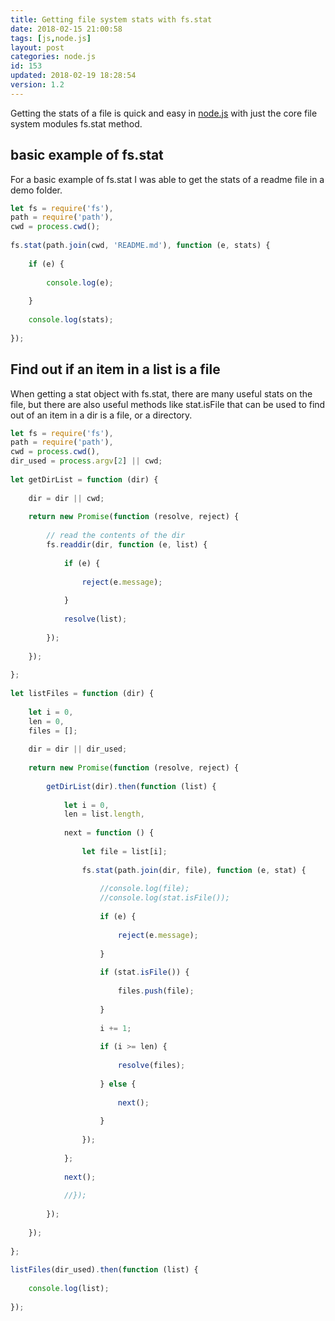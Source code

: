 ```yaml
---
title: Getting file system stats with fs.stat
date: 2018-02-15 21:00:58
tags: [js,node.js]
layout: post
categories: node.js
id: 153
updated: 2018-02-19 18:28:54
version: 1.2
---
```


Getting the stats of a file is quick and easy in [node.js](https://nodejs.org/en) with just the core file system modules fs.stat method.

<!-- more -->

## basic example of fs.stat

For a basic example of fs.stat I was able to get the stats of a readme file in a demo folder.

```js
let fs = require('fs'),
path = require('path'),
cwd = process.cwd();
 
fs.stat(path.join(cwd, 'README.md'), function (e, stats) {
 
    if (e) {
 
        console.log(e);
 
    }
 
    console.log(stats);
 
});
```

## Find out if an item in a list is a file

When getting a stat object with fs.stat, there are many useful stats on the file, but there are also useful methods like stat.isFile that can be used to find out of an item in a dir is a file, or a directory.

```js
let fs = require('fs'),
path = require('path'),
cwd = process.cwd(),
dir_used = process.argv[2] || cwd;
 
let getDirList = function (dir) {
 
    dir = dir || cwd;
 
    return new Promise(function (resolve, reject) {
 
        // read the contents of the dir
        fs.readdir(dir, function (e, list) {
 
            if (e) {
 
                reject(e.message);
 
            }
 
            resolve(list);
 
        });
 
    });
 
};
 
let listFiles = function (dir) {
 
    let i = 0,
    len = 0,
    files = [];
 
    dir = dir || dir_used;
 
    return new Promise(function (resolve, reject) {
 
        getDirList(dir).then(function (list) {
 
            let i = 0,
            len = list.length,
 
            next = function () {
 
                let file = list[i];
 
                fs.stat(path.join(dir, file), function (e, stat) {
 
                    //console.log(file);
                    //console.log(stat.isFile());
 
                    if (e) {
 
                        reject(e.message);
 
                    }
 
                    if (stat.isFile()) {
 
                        files.push(file);
 
                    }
 
                    i += 1;
 
                    if (i >= len) {
 
                        resolve(files);
 
                    } else {
 
                        next();
 
                    }
 
                });
 
            };
 
            next();
 
            //});
 
        });
 
    });
 
};
 
listFiles(dir_used).then(function (list) {
 
    console.log(list);
 
});
```
